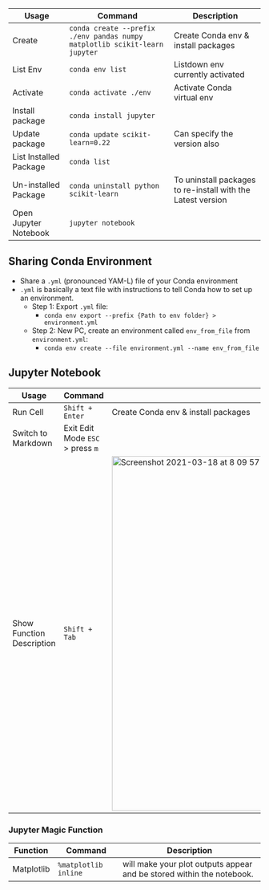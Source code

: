 
| Usage              |  Command                           | Description     |
| -------------------| ---------------------------------- | ----------------|
| Create             |`conda create --prefix ./env pandas numpy matplotlib scikit-learn jupyter`| Create Conda env  & install packages |
| List Env           | `conda env list`                   |  Listdown env currently activated  |
| Activate           | `conda activate ./env`             |  Activate Conda virtual env |
| Install package    | `conda install jupyter`            | |
| Update package     | `conda update scikit-learn=0.22`   | Can specify the version also |
| List Installed Package | `conda list`||
| Un-installed Package   | `conda uninstall python scikit-learn`| To uninstall packages to re-install with the Latest version|
| Open Jupyter Notebook  | `jupyter notebook`||


## Sharing Conda Environment
- Share a `.yml` (pronounced YAM-L) file of your Conda environment
- `.yml` is basically a text file with instructions to tell Conda how to set up an environment.
  - Step 1: Export `.yml` file: 
    - `conda env export --prefix {Path to env folder} > environment.yml`
  - Step 2: New PC, create  an environment called `env_from_file` from `environment.yml`:
    -   `conda env create --file environment.yml --name env_from_file`

## Jupyter Notebook
| Usage              |  Command                           | Description     |
| -------------------| ---------------------------------- | ----------------|
| Run Cell           |`Shift + Enter`| Create Conda env  & install packages |
| Switch to Markdown | Exit Edit Mode `ESC` > press `m` | |
| Show Function Description | `Shift + Tab`|<img width="707" alt="Screenshot 2021-03-18 at 8 09 57 AM" src="https://user-images.githubusercontent.com/64508435/111554485-694ca280-87c1-11eb-9fb2-3fc946bc332b.png">|

### Jupyter Magic Function
| Function           |  Command                           | Description     |
| -------------------| ---------------------------------- | ----------------|
| Matplotlib         | `%matplotlib inline`               | will make your plot outputs appear and be stored within the notebook. |
